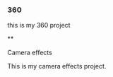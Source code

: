 ### 360

this is my 360 project

<script src="//360.vizor.io/scripts/embed.js" data-vizorurl="https://360.vizor.io/embed/v/orxb3" ></script>

**

Camera effects

This is my camera effects project.
